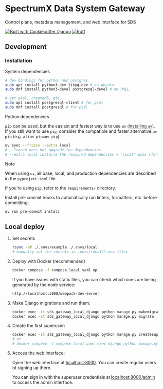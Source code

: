 # SpectrumX Data System Gateway

Control plane, metadata management, and web interface for SDS

[![Built with Cookiecutter Django](https://img.shields.io/badge/built%20with-Cookiecutter%20Django-ff69b4.svg?logo=cookiecutter)](https://github.com/cookiecutter/cookiecutter-django/)
[![Ruff](https://img.shields.io/endpoint?url=https://raw.githubusercontent.com/astral-sh/ruff/main/assets/badge/v2.json)](https://github.com/astral-sh/ruff)

## Development

### Installation

System dependencies

```bash
# dev bindings for python and postgres
sudo apt install python3-dev libpq-dev # on ubuntu
sudo dnf install python3-devel postgresql-devel # on RHEL

# get psql, createdb, etc.
sudo apt install postgresql-client # for psql
sudo dnf install postgresql # for psql
```

Python dependencies

`pip` can be used, but the easiest and fastest way is to use `uv` ([installing `uv`](https://docs.astral.sh/uv/getting-started/installation/)). If you still want to use `pip`, consider the compatible and faster alternative `uv pip` (e.g. `alias pip=uv pip`).

```bash
uv sync --frozen --extra local
# --frozen does not upgrade the dependencies
# --extra local installs the required dependencies + 'local' ones (for local development)
```

> [!NOTE]
> When using `uv`, all base, local, and production dependencies are described in the `pyproject.toml` file.
>
> If you're using `pip`, refer to the `requirements/` directory.

Install pre-commit hooks to automatically run linters, formatters, etc. before committing:

```bash
uv run pre-commit install
```

## Local deploy

1. Set secrets

    ```bash
    rsync -aP ./.envs/example ./.envs/local
    # manually set the secrets in .envs/local/*.env files
    ```

2. Deploy with Docker (recommended)

    ```bash
    docker compose -f compose.local.yaml up
    ```

    If you have issues with static files, you can check which ones are being generated by the node service:

    ```bash
    http://localhost:3000/webpack-dev-server
    ```

3. Make Django migrations and run them:

    ```bash
    docker exec -it sds_gateway_local_django python manage.py makemigrations
    docker exec -it sds_gateway_local_django python manage.py migrate
    ```

4. Create the first superuser:

    ```bash
    docker exec -it sds_gateway_local_django python manage.py createsuperuser
    # or
    # docker compose -f compose.local.yaml exec django python manage.py createsuperuser
    ```

5. Access the web interface:

    Open the web interface at [localhost:8000](http://localhost:8000). You can create regular users bt signing up there.

    You can sign in with the superuser credentials at [localhost:8000/admin](http://localhost:8000/admin) to access the admin interface.
